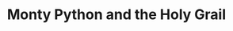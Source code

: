 ---
title: "Monty Python and the Holy Grail"

year: 1975

director: 
  - "Terry Gilliam"
  - "Terry Jones"

summary: "King Arthur and his knights are on a mission from god"

comment: "Surprising ending, no spoilers"

video: "https://media.giphy.com/media/v1.Y2lkPTc5MGI3NjExdTJxanp5cmpwZTQwOHNqOTlta2ttOWpvd3FzNjNiOXN0amc1OHgyeiZlcD12MV9pbnRlcm5hbF9naWZfYnlfaWQmY3Q9Zw/5tiIlnk9rPNUYWXDwl/giphy.mp4"

image: "https://media.giphy.com/media/5tiIlnk9rPNUYWXDwl/giphy-downsized-large.gif"

imdb: "https://www.imdb.com/title/tt0071853/"

quotes:
  - "Ni!"
  - "Ni!"
  - "Ni!"
  - "Ni!"
  - "Ni!"
  - "Ni!"
---
